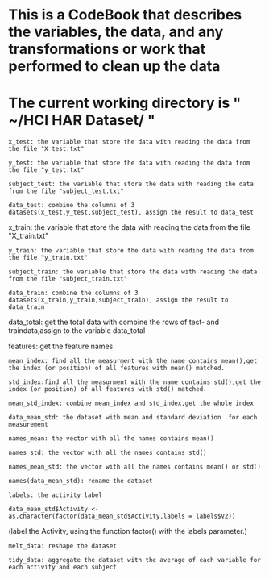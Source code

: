 # This is a CodeBook that describes the variables, the data, and any transformations or work that performed to clean up the data

# The current working directory is " ~/HCI HAR Dataset/ "


	x_test: the variable that store the data with reading the data from the file "X_test.txt"

	y_test: the variable that store the data with reading the data from the file "y_test.txt"

	subject_test: the variable that store the data with reading the data from the file "subject_test.txt"

	data_test: combine the columns of 3 datasets(x_test,y_test,subject_test), assign the result to data_test 

  x_train: the variable that store the data with reading the data from the file "X_train.txt"

	y_train: the variable that store the data with reading the data from the file "y_train.txt"

	subject_train: the variable that store the data with reading the data from the file "subject_train.txt"

	data_train: combine the columns of 3 datasets(x_train,y_train,subject_train), assign the result to data_train
      
  data_total: get the total data with combine the rows of test- and traindata,assign to the variable data_total

  features: get the feature names

	mean_index: find all the measurment with the name contains mean(),get the index (or position) of all features with mean() matched. 

	std_index:find all the measurment with the name contains std(),get the index (or position) of all features with std() matched.

	mean_std_index: combine mean_index and std_index,get the whole index

	data_mean_std: the dataset with mean and standard deviation  for each measurement

	names_mean: the vector with all the names contains mean()

	names_std: the vector with all the names contains std()

	names_mean_std: the vector with all the names contains mean() or std()

	names(data_mean_std): rename the dataset

	labels: the activity label 

	data_mean_std$Activity <- as.character(factor(data_mean_std$Activity,labels = labels$V2))
  (label the Activity, using the function factor() with the labels parameter.)

	melt_data: reshape the dataset

	tidy_data: aggregate the dataset with the average of each variable for each activity and each subject


	
